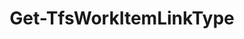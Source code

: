 ﻿---
title: Get-TfsWorkItemLinkType
breadcrumbs: [ "WorkItem", "Linking" ]
parent: "WorkItem.Linking"
description: "Gets the work item link end types of a team project collection. "
remarks: 
parameterSets: 
  "_All_": [ Collection, LinkType, Server ] 
  "__AllParameterSets":  
    LinkType: 
      type: "object"  
      position: "0"  
    Collection: 
      type: "object"  
    Server: 
      type: "object" 
parameters: 
  - name: "LinkType" 
    description:  
    globbing: false 
    position: 0 
    type: "object" 
    aliases: [ Name,EndLinkType,Type,Link ] 
    defaultValue: "*" 
  - name: "Name" 
    description: "This is an alias of the LinkType parameter." 
    globbing: false 
    position: 0 
    type: "object" 
    aliases: [ Name,EndLinkType,Type,Link ] 
    defaultValue: "*" 
  - name: "EndLinkType" 
    description: "This is an alias of the LinkType parameter." 
    globbing: false 
    position: 0 
    type: "object" 
    aliases: [ Name,EndLinkType,Type,Link ] 
    defaultValue: "*" 
  - name: "Type" 
    description: "This is an alias of the LinkType parameter." 
    globbing: false 
    position: 0 
    type: "object" 
    aliases: [ Name,EndLinkType,Type,Link ] 
    defaultValue: "*" 
  - name: "Link" 
    description: "This is an alias of the LinkType parameter." 
    globbing: false 
    position: 0 
    type: "object" 
    aliases: [ Name,EndLinkType,Type,Link ] 
    defaultValue: "*" 
  - name: "Collection" 
    description: "Specifies the URL to the Team Project Collection or Azure DevOps Organization to connect to, a TfsTeamProjectCollection object (Windows PowerShell only), or a VssConnection object. You can also connect to an Azure DevOps Services organizations by simply providing its name instead of the full URL. For more details, see the Get-TfsTeamProjectCollection cmdlet. When omitted, it defaults to the connection set by Connect-TfsTeamProjectCollection (if any). " 
    globbing: false 
    pipelineInput: "true (ByValue)" 
    type: "object" 
    aliases: [ Organization ] 
  - name: "Organization" 
    description: "Specifies the URL to the Team Project Collection or Azure DevOps Organization to connect to, a TfsTeamProjectCollection object (Windows PowerShell only), or a VssConnection object. You can also connect to an Azure DevOps Services organizations by simply providing its name instead of the full URL. For more details, see the Get-TfsTeamProjectCollection cmdlet. When omitted, it defaults to the connection set by Connect-TfsTeamProjectCollection (if any). This is an alias of the Collection parameter." 
    globbing: false 
    pipelineInput: "true (ByValue)" 
    type: "object" 
    aliases: [ Organization ] 
  - name: "Server" 
    description: "Specifies the URL to the Team Foundation Server to connect to, a TfsConfigurationServer object (Windows PowerShell only), or a VssConnection object. When omitted, it defaults to the connection set by Connect-TfsConfiguration (if any). For more details, see the Get-TfsConfigurationServer cmdlet. " 
    globbing: false 
    type: "object"
inputs: 
  - type: "System.Object" 
    description: "Specifies the URL to the Team Project Collection or Azure DevOps Organization to connect to, a TfsTeamProjectCollection object (Windows PowerShell only), or a VssConnection object. You can also connect to an Azure DevOps Services organizations by simply providing its name instead of the full URL. For more details, see the Get-TfsTeamProjectCollection cmdlet. When omitted, it defaults to the connection set by Connect-TfsTeamProjectCollection (if any). "
outputs: 
notes: 
relatedLinks: 
  - text: "Online Version:" 
    uri: "https://tfscmdlets.dev/docs/cmdlets/WorkItem/Linking/Get-TfsWorkItemLinkType"
aliases: 
examples: 
---
